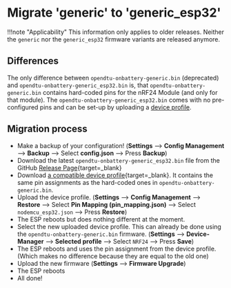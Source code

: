 # Migrate 'generic' to 'generic_esp32'

!!!note "Applicability"
    This information only applies to older releases. Neither the `generic` nor
    the `generic_esp32` firmware variants are released anymore.

## Differences

The only difference between `opendtu-onbattery-generic.bin` (deprecated) and `opendtu-onbattery-generic_esp32.bin` is, that `opendtu-onbattery-generic.bin` contains hard-coded pins for the nRF24 Module (and only for that module). The `opendtu-onbattery-generic_esp32.bin` comes with no pre-configured pins and can be set-up by uploading a [device profile](../device_profiles.md).

## Migration process

* Make a backup of your configuration! (**Settings** --> **Config Management** --> **Backup** --> Select **config.json** --> Press **Backup**)
* Download the latest `opendtu-onbattery-generic_esp32.bin` file from the GitHub [Release Page](https://github.com/hoylabs/OpenDTU-OnBattery/releases){target=_blank}
* Download [a compatible device profile](https://raw.githubusercontent.com/hoylabs/OpenDTU-OnBattery/master/docs/DeviceProfiles/nodemcu_esp32.json){target=_blank}. It contains the same pin assignments as the hard-coded ones in `opendtu-onbattery-generic.bin`.
* Upload the device profile. (**Settings** --> **Config Management** --> **Restore** --> Select **Pin Mapping (pin_mapping.json)** --> Select `nodemcu_esp32.json` --> Press **Restore**)
* The ESP reboots but does nothing different at the moment.
* Select the new uploaded device profile. This can already be done using the `opendtu-onbattery-generic.bin` firmware. (**Settings** --> **Device-Manager** --> **Selected profile** --> Select `NRF24` --> Press **Save**)
* The ESP reboots and uses the pin assignment from the device profile. (Which makes no difference because they are equal to the old one)
* Upload the new firmware (**Settings** --> **Firmware Upgrade**)
* The ESP reboots
* All done!
